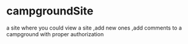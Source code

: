 # campgroundSite
a site where you could view a site ,add new ones ,add comments to a campground with proper authorization 
